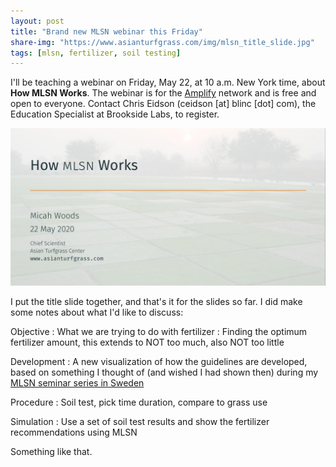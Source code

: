 ```yaml
---
layout: post
title: "Brand new MLSN webinar this Friday"
share-img: "https://www.asianturfgrass.com/img/mlsn_title_slide.jpg"
tags: [mlsn, fertilizer, soil testing]
---
```


I'll be teaching a webinar on Friday, May 22, at 10 a.m. New York time, about **How MLSN Works**. The webinar is for the [Amplify](https://www.amplifytogether.com/) network and is free and open to everyone. Contact Chris Eidson (ceidson [at] blinc [dot] com), the Education Specialist at Brookside Labs, to register.

![title slide](/img/mlsn_title_slide.jpg)

I put the title slide together, and that's it for the slides so far. I did make some notes about what I'd like to discuss:

Objective
: What we are trying to do with fertilizer
: Finding the optimum fertilizer amount, this extends to NOT too much, also NOT too little

Development
: A new visualization of how the guidelines are developed, based on something I thought of (and wished I had shown then) during my [MLSN seminar series in Sweden](https://www.asianturfgrass.com/2019-11-30-3-hours-mlsn-one-slide/)

Procedure
: Soil test, pick time duration, compare to grass use

Simulation
: Use a set of soil test results and show the fertilizer recommendations using MLSN 

Something like that.
